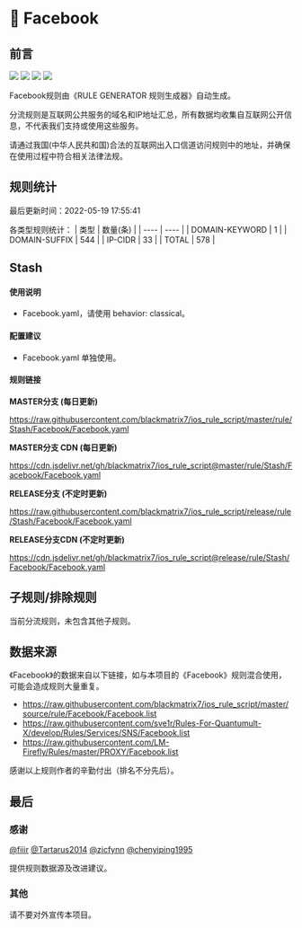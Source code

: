 # 🧸 Facebook

## 前言

![](https://shields.io/badge/-移除重复规则-ff69b4) ![](https://shields.io/badge/-DOMAIN与DOMAIN--SUFFIX合并-green) ![](https://shields.io/badge/-DOMAIN--SUFFIX间合并-critical) ![](https://shields.io/badge/-IP--CIDR(6)合并-blueviolet) 

Facebook规则由《RULE GENERATOR 规则生成器》自动生成。

分流规则是互联网公共服务的域名和IP地址汇总，所有数据均收集自互联网公开信息，不代表我们支持或使用这些服务。

请通过我国(中华人民共和国)合法的互联网出入口信道访问规则中的地址，并确保在使用过程中符合相关法律法规。

## 规则统计

最后更新时间：2022-05-19 17:55:41

各类型规则统计：
| 类型 | 数量(条)  | 
| ---- | ----  |
| DOMAIN-KEYWORD | 1  | 
| DOMAIN-SUFFIX | 544  | 
| IP-CIDR | 33  | 
| TOTAL | 578  | 


## Stash 

#### 使用说明
- Facebook.yaml，请使用 behavior: classical。

#### 配置建议
- Facebook.yaml 单独使用。

#### 规则链接
**MASTER分支 (每日更新)**

https://raw.githubusercontent.com/blackmatrix7/ios_rule_script/master/rule/Stash/Facebook/Facebook.yaml

**MASTER分支 CDN (每日更新)**

https://cdn.jsdelivr.net/gh/blackmatrix7/ios_rule_script@master/rule/Stash/Facebook/Facebook.yaml

**RELEASE分支 (不定时更新)**

https://raw.githubusercontent.com/blackmatrix7/ios_rule_script/release/rule/Stash/Facebook/Facebook.yaml

**RELEASE分支CDN (不定时更新)**

https://cdn.jsdelivr.net/gh/blackmatrix7/ios_rule_script@release/rule/Stash/Facebook/Facebook.yaml

## 子规则/排除规则


当前分流规则，未包含其他子规则。

## 数据来源

《Facebook》的数据来自以下链接，如与本项目的《Facebook》规则混合使用，可能会造成规则大量重复。

- https://raw.githubusercontent.com/blackmatrix7/ios_rule_script/master/source/rule/Facebook/Facebook.list
- https://raw.githubusercontent.com/sve1r/Rules-For-Quantumult-X/develop/Rules/Services/SNS/Facebook.list
- https://raw.githubusercontent.com/LM-Firefly/Rules/master/PROXY/Facebook.list


感谢以上规则作者的辛勤付出（排名不分先后）。

## 最后

### 感谢

[@fiiir](https://github.com/fiiir) [@Tartarus2014](https://github.com/Tartarus2014) [@zjcfynn](https://github.com/zjcfynn) [@chenyiping1995](https://github.com/chenyiping1995) 

提供规则数据源及改进建议。

### 其他

请不要对外宣传本项目。